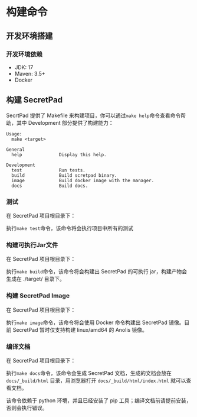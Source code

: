 # 构建命令

## 开发环境搭建

### 开发环境依赖

* JDK: 17
* Maven: 3.5+
* Docker

## 构建 SecretPad

SecrtPad 提供了 Makefile 来构建项目，你可以通过`make help`命令查看命令帮助，其中 Development 部分提供了构建能力：

```shell
Usage:
  make <target>

General
  help              Display this help.

Development
  test              Run tests.
  build             Build scretpad binary.
  image             Build docker image with the manager.
  docs              Build docs.
```

### 测试

在 SecretPad 项目根目录下：

执行`make test`命令，该命令将会执行项目中所有的测试

### 构建可执行Jar文件

在 SecretPad 项目根目录下：

执行`make build`命令，该命令将会构建出 SecretPad 的可执行 jar，构建产物会生成在 ./target/ 目录下。

### 构建 SecretPad Image

在 SecretPad 项目根目录下：

执行`make image`命令，该命令将会使用 Docker 命令构建出 SecretPad 镜像。目前 SecretPad 暂时仅支持构建 linux/amd64 的 Anolis 镜像。

### 编译文档

在 SecretPad 项目根目录下：

执行`make docs`命令，该命令会生成 SecretPad 文档，生成的文档会放在 `docs/_build/html` 目录，用浏览器打开 `docs/_build/html/index.html` 就可以查看文档。

该命令依赖于 python 环境，并且已经安装了 pip 工具；编译文档前请提前安装，否则会执行错误。